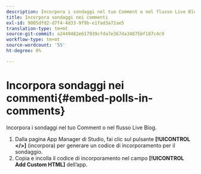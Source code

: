 ```yaml
---
description: Incorpora i sondaggi nel tuo Comment o nel flusso Live Blog.
title: Incorpora sondaggi nei commenti
exl-id: 9005dfd2-d7f4-4d33-9f9b-e1fad3a72ae5
translation-type: tm+mt
source-git-commit: a2449482e617939cfda7e367da34875bf187c4c9
workflow-type: tm+mt
source-wordcount: '55'
ht-degree: 0%

---
```


# Incorpora sondaggi nei commenti{#embed-polls-in-comments}

Incorpora i sondaggi nel tuo Comment o nel flusso Live Blog.

1. Dalla pagina App Manager di Studio, fai clic sul pulsante **[!UICONTROL </>]** (incorpora) per generare un codice di incorporamento per il sondaggio.
1. Copia e incolla il codice di incorporamento nel campo **[!UICONTROL Add Custom HTML]** dell’app.
